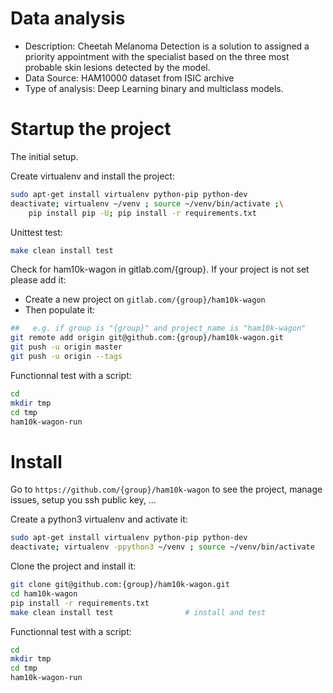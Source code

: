 # Data analysis
- Description: Cheetah Melanoma Detection is a solution to assigned a priority appointment with the specialist based on the three most probable skin lesions detected by the model.
- Data Source: HAM10000 dataset from ISIC archive
- Type of analysis: Deep Learning binary and multiclass models.


# Startup the project

The initial setup.

Create virtualenv and install the project:
```bash
sudo apt-get install virtualenv python-pip python-dev
deactivate; virtualenv ~/venv ; source ~/venv/bin/activate ;\
    pip install pip -U; pip install -r requirements.txt
```

Unittest test:
```bash
make clean install test
```

Check for ham10k-wagon in gitlab.com/{group}.
If your project is not set please add it:

- Create a new project on `gitlab.com/{group}/ham10k-wagon`
- Then populate it:

```bash
##   e.g. if group is "{group}" and project_name is "ham10k-wagon"
git remote add origin git@github.com:{group}/ham10k-wagon.git
git push -u origin master
git push -u origin --tags
```

Functionnal test with a script:

```bash
cd
mkdir tmp
cd tmp
ham10k-wagon-run
```

# Install

Go to `https://github.com/{group}/ham10k-wagon` to see the project, manage issues,
setup you ssh public key, ...

Create a python3 virtualenv and activate it:

```bash
sudo apt-get install virtualenv python-pip python-dev
deactivate; virtualenv -ppython3 ~/venv ; source ~/venv/bin/activate
```

Clone the project and install it:

```bash
git clone git@github.com:{group}/ham10k-wagon.git
cd ham10k-wagon
pip install -r requirements.txt
make clean install test                # install and test
```
Functionnal test with a script:

```bash
cd
mkdir tmp
cd tmp
ham10k-wagon-run
```
